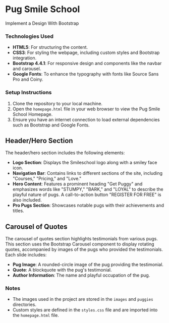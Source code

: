 # Pug Smile School
Implement a Design With Bootstrap


### Technologies Used

- **HTML5**: For structuring the content.
- **CSS3**: For styling the webpage, including custom styles and Bootstrap integration.
- **Bootstrap 4.4.1**: For responsive design and components like the navbar and carousel.
- **Google Fonts**: To enhance the typography with fonts like Source Sans Pro and Coiny.

### Setup Instructions

1. Clone the repository to your local machine.
2. Open the `homepage.html` file in your web browser to view the Pug Smile School Homepage.
3. Ensure you have an internet connection to load external dependencies such as Bootstrap and Google Fonts.

## Header/Hero Section

The header/hero section includes the following elements:
- **Logo Section**: Displays the Smileschool logo along with a smiley face icon.
- **Navigation Bar**: Contains links to different sections of the site, including "Courses," "Pricing," and "Love."
- **Hero Content**: Features a prominent heading "Get Puggy" and emphasizes words like "STUMPY," "BARK," and "LOYAL" to describe the playful nature of pugs. A call-to-action button "REGISTER FOR FREE" is also included.
- **Pro Pugs Section**: Showcases notable pugs with their achievements and titles.

## Carousel of Quotes

The carousel of quotes section highlights testimonials from various pugs. This section uses the Bootstrap Carousel component to display rotating quotes, accompanied by images of the pugs who provided the testimonials. Each slide includes:
- **Pug Image**: A rounded-circle image of the pug providing the testimonial.
- **Quote**: A blockquote with the pug's testimonial.
- **Author Information**: The name and playful occupation of the pug.


### Notes

- The images used in the project are stored in the `images` and `puggies` directories.
- Custom styles are defined in the `styles.css` file and are imported into the `homepage.html` file.